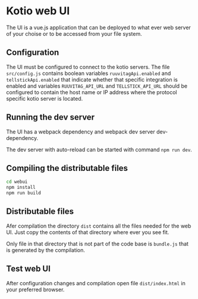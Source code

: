 # Kotio web UI

The UI is a vue.js application that can be deployed to what ever web server of your choise or to be accessed from your file system.

## Configuration

The UI must be configured to connect to the kotio servers. The file `src/config.js` contains boolean variables `ruuvitagApi.enabled` and `tellstickApi.enabled` that indicate whether that specific integration is enabled and variables `RUUVITAG_API_URL` and `TELLSTICK_API_URL` should be configured to contain the host name or IP address where the protocol specific kotio server is located.

## Running the dev server

The UI has a webpack dependency and webpack dev server dev-dependency.

The dev server with auto-reload can be started with command `npm run dev`.

## Compiling the distributable files

```bash
cd webui
npm install
npm run build
```

## Distributable files

Afer compilation the directory `dist` contains all the files needed for the web UI. Just copy the contents of that directory where ever you see fit.

Only file in that directory that is not part of the code base is `bundle.js` that is generated by the compilation.

## Test web UI

After configuration changes and compilation open file `dist/index.html` in your preferred browser.
